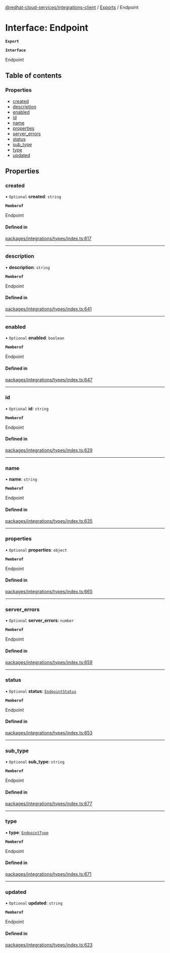 [@redhat-cloud-services/integrations-client](../README.md) / [Exports](../modules.md) / Endpoint

# Interface: Endpoint

**`Export`**

**`Interface`**

Endpoint

## Table of contents

### Properties

- [created](Endpoint.md#created)
- [description](Endpoint.md#description)
- [enabled](Endpoint.md#enabled)
- [id](Endpoint.md#id)
- [name](Endpoint.md#name)
- [properties](Endpoint.md#properties)
- [server\_errors](Endpoint.md#server_errors)
- [status](Endpoint.md#status)
- [sub\_type](Endpoint.md#sub_type)
- [type](Endpoint.md#type)
- [updated](Endpoint.md#updated)

## Properties

### created

• `Optional` **created**: `string`

**`Memberof`**

Endpoint

#### Defined in

[packages/integrations/types/index.ts:617](https://github.com/RedHatInsights/javascript-clients/blob/master/packages/integrations/types/index.ts#L617)

___

### description

• **description**: `string`

**`Memberof`**

Endpoint

#### Defined in

[packages/integrations/types/index.ts:641](https://github.com/RedHatInsights/javascript-clients/blob/master/packages/integrations/types/index.ts#L641)

___

### enabled

• `Optional` **enabled**: `boolean`

**`Memberof`**

Endpoint

#### Defined in

[packages/integrations/types/index.ts:647](https://github.com/RedHatInsights/javascript-clients/blob/master/packages/integrations/types/index.ts#L647)

___

### id

• `Optional` **id**: `string`

**`Memberof`**

Endpoint

#### Defined in

[packages/integrations/types/index.ts:629](https://github.com/RedHatInsights/javascript-clients/blob/master/packages/integrations/types/index.ts#L629)

___

### name

• **name**: `string`

**`Memberof`**

Endpoint

#### Defined in

[packages/integrations/types/index.ts:635](https://github.com/RedHatInsights/javascript-clients/blob/master/packages/integrations/types/index.ts#L635)

___

### properties

• `Optional` **properties**: `object`

**`Memberof`**

Endpoint

#### Defined in

[packages/integrations/types/index.ts:665](https://github.com/RedHatInsights/javascript-clients/blob/master/packages/integrations/types/index.ts#L665)

___

### server\_errors

• `Optional` **server\_errors**: `number`

**`Memberof`**

Endpoint

#### Defined in

[packages/integrations/types/index.ts:659](https://github.com/RedHatInsights/javascript-clients/blob/master/packages/integrations/types/index.ts#L659)

___

### status

• `Optional` **status**: [`EndpointStatus`](../enums/EndpointStatus.md)

**`Memberof`**

Endpoint

#### Defined in

[packages/integrations/types/index.ts:653](https://github.com/RedHatInsights/javascript-clients/blob/master/packages/integrations/types/index.ts#L653)

___

### sub\_type

• `Optional` **sub\_type**: `string`

**`Memberof`**

Endpoint

#### Defined in

[packages/integrations/types/index.ts:677](https://github.com/RedHatInsights/javascript-clients/blob/master/packages/integrations/types/index.ts#L677)

___

### type

• **type**: [`EndpointType`](../enums/EndpointType.md)

**`Memberof`**

Endpoint

#### Defined in

[packages/integrations/types/index.ts:671](https://github.com/RedHatInsights/javascript-clients/blob/master/packages/integrations/types/index.ts#L671)

___

### updated

• `Optional` **updated**: `string`

**`Memberof`**

Endpoint

#### Defined in

[packages/integrations/types/index.ts:623](https://github.com/RedHatInsights/javascript-clients/blob/master/packages/integrations/types/index.ts#L623)
